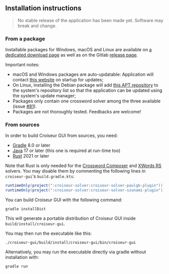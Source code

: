 <!--
SPDX-FileCopyrightText: 2023 Antoine Belvire
SPDX-License-Identifier: GPL-3.0-or-later
-->

## Installation instructions

> No stable release of the application has been made yet. Software may break and change.

### From a package

Installable packages for Windows, macOS and Linux are available
on [a dedicated download page](https://croiseur.belv.re) as well as on the
Gitlab [release page](https://gitlab.com/super7ramp/croiseur/-/releases).

Important notes:

* macOS and Windows packages are auto-updatable: Application will
  contact [this website](https://croiseur.belv.re) on startup for updates;
* On Linux, installing the Debian package will add [this APT repository](https://croiseur.belv.re)
  to the system's repository list so that the application can be updated using the system's update
  manager;
* Packages only contain one crossword solver among the three
  available (issue [#81](https://gitlab.com/super7ramp/croiseur/-/issues/81)).
* Packages are not thoroughly tested. Feedbacks are welcome!

### From sources

In order to build Croiseur GUI from sources, you need:

- [Gradle](https://gradle.org/) 8.0 or later
- [Java](https://adoptium.net/temurin/releases/) 17 or later (this one is required at run-time too)
- [Rust](https://www.rust-lang.org/tools/install) 2021 or later

Note that Rust is only needed for
the [Crossword Composer](../croiseur-solver/croiseur-solver-paulgb)
and [XWords RS](../croiseur-solver/croiseur-solver-szunami) solvers. You may disable them by
commenting the following lines in `croiseur-gui`'s `build.gradle.kts`:

```gradle
runtimeOnly(project(":croiseur-solver:croiseur-solver-paulgb-plugin"))
runtimeOnly(project(":croiseur-solver:croiseur-solver-szunami-plugin"))
```

You can build Croiseur GUI with the following command:

```shell
gradle installDist
```

This will generate a portable distribution of Croiseur GUI inside `build/install/croiseur-gui`.

You may then run the executable like this:

```shell
./croiseur-gui/build/install/croiseur-gui/bin/croiseur-gui
```

Alternatively, you may run the executable directly via gradle without installation with:

```shell
gradle run
```
